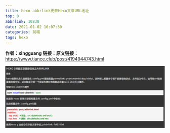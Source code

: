 ```yaml
---
title: hexo-abbrlink更改Hexo文章URL地址
top: 0
abbrlink: 10838
date: 2021-01-02 16:07:30
categories: 前端
tags: hexo
---
```


**作者：xingguang**
**链接：原文链接：**<https://www.tiance.club/post/4194944743.html>

![image-20210102173834615](hexo-abbrlink%E6%9B%B4%E6%94%B9Hexo%E6%96%87%E7%AB%A0URL%E5%9C%B0%E5%9D%80.assets/sSKjaT.png)